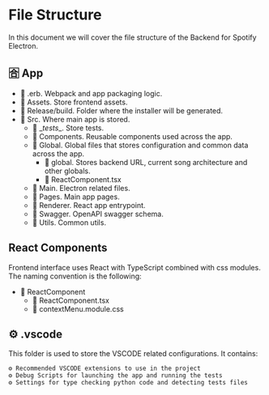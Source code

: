 # File Structure

In this document we will cover the file structure of the Backend for Spotify Electron.

## 🈴 App

- 📁 .erb. Webpack and app packaging logic.
- 📁 Assets. Store frontend assets.
- 📁 Release/build. Folder where the installer will be generated.
- 📁 Src. Where main app is stored.
  - 📁 \__tests__. Store tests.
  - 📁 Components. Reusable components used across the app.
  - 📁 Global. Global files that stores configuration and common data across the app.
    - 📄 global. Stores backend URL, current song architecture and other globals.
    - 📄 ReactComponent.tsx
  - 📁 Main. Electron related files.
  - 📁 Pages. Main app pages.
  - 📁 Renderer. React app entrypoint.
  - 📁 Swagger. OpenAPI swagger schema.
  - 📁 Utils. Common utils.

## React Components

Frontend interface uses React with TypeScript combined with css modules. The naming convention
is the following:

- 📁 ReactComponent
  - 📄 ReactComponent.tsx
  - 📄 contextMenu.module.css

## ⚙️ .vscode

This folder is used to store the VSCODE related configurations. It contains:

    ⚙️ Recommended VSCODE extensions to use in the project
    ⚙️ Debug Scripts for launching the app and running the tests
    ⚙️ Settings for type checking python code and detecting tests files
